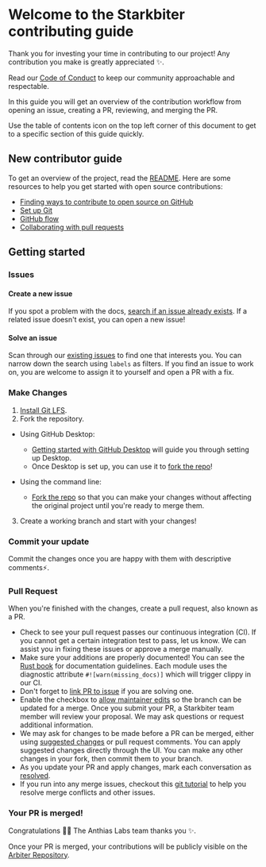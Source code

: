 # Welcome to the Starkbiter contributing guide <!-- omit in toc -->

Thank you for investing your time in contributing to our project! Any contribution you make is greatly appreciated :sparkles:. 

Read our [Code of Conduct]([./CODE_OF_CONDUCT.md](https://github.com/anthias-labs/.github/blob/main/CODE_OF_CONDUCT.md)) to keep our community approachable and respectable.

In this guide you will get an overview of the contribution workflow from opening an issue, creating a PR, reviewing, and merging the PR.

Use the table of contents icon on the top left corner of this document to get to a specific section of this guide quickly.

## New contributor guide

To get an overview of the project, read the [README](https://github.com/astraly-labs/starkbiter/blob/main/README.md). Here are some resources to help you get started with open source contributions:

- [Finding ways to contribute to open source on GitHub](https://docs.github.com/en/get-started/exploring-projects-on-github/finding-ways-to-contribute-to-open-source-on-github)
- [Set up Git](https://docs.github.com/en/get-started/quickstart/set-up-git)
- [GitHub flow](https://docs.github.com/en/get-started/quickstart/github-flow)
- [Collaborating with pull requests](https://docs.github.com/en/github/collaborating-with-pull-requests)


## Getting started

### Issues

#### Create a new issue

If you spot a problem with the docs, [search if an issue already exists](https://docs.github.com/en/github/searching-for-information-on-github/searching-on-github/searching-issues-and-pull-requests#search-by-the-title-body-or-comments). If a related issue doesn't exist, you can open a new issue!

#### Solve an issue

Scan through our [existing issues](https://github.com/astraly-labs/starkbiter/issues) to find one that interests you. You can narrow down the search using `labels` as filters. If you find an issue to work on, you are welcome to assign it to yourself and open a PR with a fix.

### Make Changes


1. [Install Git LFS](https://docs.github.com/en/github/managing-large-files/versioning-large-files/installing-git-large-file-storage).
2. Fork the repository.
- Using GitHub Desktop:
  - [Getting started with GitHub Desktop](https://docs.github.com/en/desktop/installing-and-configuring-github-desktop/getting-started-with-github-desktop) will guide you through setting up Desktop.
  - Once Desktop is set up, you can use it to [fork the repo](https://docs.github.com/en/desktop/contributing-and-collaborating-using-github-desktop/cloning-and-forking-repositories-from-github-desktop)!

- Using the command line:
  - [Fork the repo](https://docs.github.com/en/github/getting-started-with-github/fork-a-repo#fork-an-example-repository) so that you can make your changes without affecting the original project until you're ready to merge them.

3. Create a working branch and start with your changes!

### Commit your update

Commit the changes once you are happy with them with descriptive comments:zap:.

### Pull Request

When you're finished with the changes, create a pull request, also known as a PR.
- Check to see your pull request passes our continuous integration (CI). If you cannot get a certain integration test to pass, let us know. We can assist you in fixing these issues or approve a merge manually.
- Make sure your additions are properly documented! You can see the [Rust book](https://doc.rust-lang.org/rustdoc/how-to-write-documentation.html) for documentation guidelines. Each module uses the diagnostic attribute `#![warn(missing_docs)]` which will trigger clippy in our CI.
- Don't forget to [link PR to issue](https://docs.github.com/en/issues/tracking-your-work-with-issues/linking-a-pull-request-to-an-issue) if you are solving one.
- Enable the checkbox to [allow maintainer edits](https://docs.github.com/en/github/collaborating-with-issues-and-pull-requests/allowing-changes-to-a-pull-request-branch-created-from-a-fork) so the branch can be updated for a merge.
Once you submit your PR, a Starkbiter team member will review your proposal. We may ask questions or request additional information.
- We may ask for changes to be made before a PR can be merged, either using [suggested changes](https://docs.github.com/en/github/collaborating-with-issues-and-pull-requests/incorporating-feedback-in-your-pull-request) or pull request comments. You can apply suggested changes directly through the UI. You can make any other changes in your fork, then commit them to your branch.
- As you update your PR and apply changes, mark each conversation as [resolved](https://docs.github.com/en/github/collaborating-with-issues-and-pull-requests/commenting-on-a-pull-request#resolving-conversations).
- If you run into any merge issues, checkout this [git tutorial](https://github.com/skills/resolve-merge-conflicts) to help you resolve merge conflicts and other issues.

### Your PR is merged!

Congratulations :tada::tada: The Anthias Labs team thanks you :sparkles:. 

Once your PR is merged, your contributions will be publicly visible on the [Arbiter Repository](https://github.com/astraly-labs/starkbiter).
